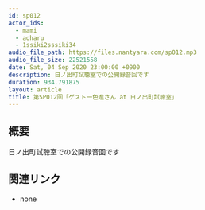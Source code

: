 ```yaml
---
id: sp012
actor_ids:
  - mami
  - aoharu
  - 1ssiki2sssiki34
audio_file_path: https://files.nantyara.com/sp012.mp3
audio_file_size: 22521558
date: Sat, 04 Sep 2020 23:00:00 +0900
description: 日ノ出町試聴室での公開録音回です
duration: 934.791875
layout: article
title: 第SP012回「ゲスト一色進さん at 日ノ出町試聴室」
---
```

## 概要

日ノ出町試聴室での公開録音回です

## 関連リンク

* none
